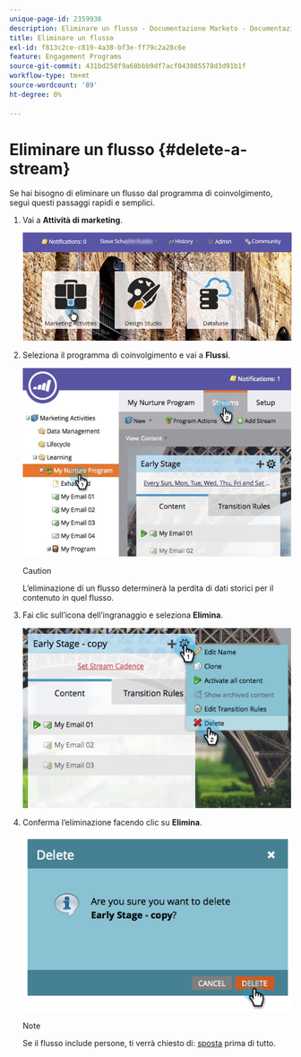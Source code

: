 ```yaml
---
unique-page-id: 2359936
description: Eliminare un flusso - Documentazione Marketo - Documentazione del prodotto
title: Eliminare un flusso
exl-id: f813c2ce-c819-4a38-bf3e-ff79c2a28c6e
feature: Engagement Programs
source-git-commit: 431bd258f9a68bbb9df7acf043085578d3d91b1f
workflow-type: tm+mt
source-wordcount: '89'
ht-degree: 0%

---
```


# Eliminare un flusso {#delete-a-stream}

Se hai bisogno di eliminare un flusso dal programma di coinvolgimento, segui questi passaggi rapidi e semplici.

1. Vai a **Attività di marketing**.

   ![](assets/login-marketing-activities-1.png)

1. Seleziona il programma di coinvolgimento e vai a **Flussi**.

   ![](assets/cloneasteam-2.jpg)

   >[!CAUTION]
   >
   >L’eliminazione di un flusso determinerà la perdita di dati storici per il contenuto in quel flusso.

1. Fai clic sull’icona dell’ingranaggio e seleziona **Elimina**.

   ![](assets/image2014-9-15-17-3a47-3a27.png)

1. Conferma l’eliminazione facendo clic su **Elimina**.

   ![](assets/image2014-9-15-17-3a47-3a31.png)

   >[!NOTE]
   >
   >Se il flusso include persone, ti verrà chiesto di: [sposta](/help/marketo/product-docs/core-marketo-concepts/smart-campaigns/program-flow-actions/change-engagement-program-stream.md) prima di tutto.
